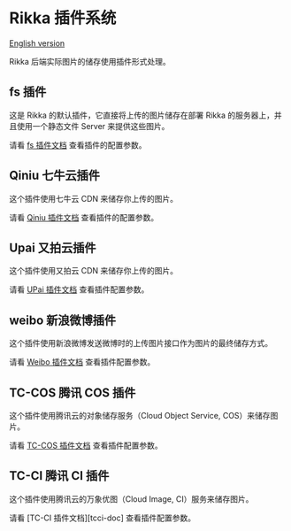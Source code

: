 # Rikka 插件系统

[English version][version-en]

Rikka 后端实际图片的储存使用插件形式处理。

## fs 插件

这是 Rikka 的默认插件，它直接将上传的图片储存在部署 Rikka 的服务器上，并且使用一个静态文件 Server 来提供这些图片。

请看 [fs 插件文档][fs-doc] 查看插件的配置参数。

## Qiniu 七牛云插件

这个插件使用七牛云 CDN 来储存你上传的图片。

请看 [Qiniu 插件文档][qiniu-doc] 查看插件的配置参数。

## Upai 又拍云插件

这个插件使用又拍云 CDN 来储存你上传的图片。

请看 [UPai 插件文档][upai-doc] 查看插件配置参数。

## weibo 新浪微博插件

这个插件使用新浪微博发送微博时的上传图片接口作为图片的最终储存方式。

请看 [Weibo 插件文档][weibo-doc] 查看插件配置参数。

[version-en]: https://github.com/7sDream/rikka/blob/master/plugins/README.md

## TC-COS 腾讯 COS 插件

这个插件使用腾讯云的对象储存服务（Cloud Object Service, COS）来储存图片。

请看 [TC-COS 插件文档][tccos-doc] 查看插件配置参数。

## TC-CI 腾讯 CI 插件

这个插件使用腾讯云的万象优图（Cloud Image, CI）服务来储存图片。

请看 [TC-CI 插件文档][tcci-doc] 查看插件配置参数。

[fs-doc]: https://github.com/7sDream/rikka/tree/master/plugins/fs/README.zh.md
[qiniu-doc]: https://github.com/7sDream/rikka/tree/master/plugins/qiniu/README.zh.md
[upai-doc]: https://github.com/7sDream/rikka/tree/master/plugins/upai/README.zh.md
[weibo-doc]: https://github.com/7sDream/rikka/tree/master/plugins/weibo/README.zh.md
[tccos-doc]: https://github.com/7sDream/rikka/tree/master/plugins/tencent/cos/README.zh.md
[tccos-doc]: https://github.com/7sDream/rikka/tree/master/plugins/tencent/ci/README.zh.md
